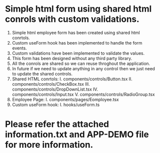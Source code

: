 # Simple html form using shared html conrols with custom validations.
1. Simple html employee form has been created using shared html conrtols.
2. Custom useForm hook has been implemented to handle the form events.
3. Custom validations have been implemented to validate the values.
4. This form has been designed without any third party library.
5. All the conrols are shared so we can reuse throghout the application. 
6. In future if we need to update anything in any control then we just need to update the shared controls.
7. Shared HTML conrtols:
    I. components/controls/Button.tsx
    II. components/controls/CheckBox.tsx
    III. components/controls/DropDownList.tsx
    IV. components/controls/Input.tsx
    V. components/controls/RadioGroup.tsx
8. Employee Page:
    I. components/pages/Eomployee.tsx
9. Custom useForm hook:
    I. hooks/useForm.ts
# Please refer the attached information.txt and APP-DEMO file for more information.
